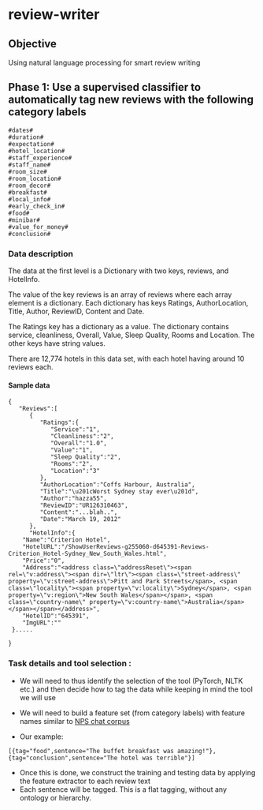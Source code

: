 # review-writer
## Objective
Using natural language processing for smart review writing

## Phase 1: Use a supervised classifier to automatically tag new reviews with the following category labels

```#reason#
#dates#
#duration#
#expectation#
#hotel_location#
#staff_experience#
#staff_name#
#room_size#
#room_location#
#room_decor#
#breakfast#
#local_info#
#early_check_in#
#food#
#minibar#
#value_for_money#
#conclusion#
```

### Data description

The data at the first level is a Dictionary with two keys, reviews, and HotelInfo.

The value of the key reviews is an array of reviews where each array element is a dictionary. Each dictionary has keys Ratings, AuthorLocation, Title, Author, ReviewID, Content and Date.

The Ratings key has a dictionary as a value. The dictionary contains service, cleanliness, Overall, Value, Sleep Quality, Rooms and Location. The other keys have string values.

There are 12,774 hotels in this data set, with each hotel having around 10 reviews each.

#### Sample data
```
{
   "Reviews":[
      {
         "Ratings":{
            "Service":"1",
            "Cleanliness":"2",
            "Overall":"1.0",
            "Value":"1",
            "Sleep Quality":"2",
            "Rooms":"2",
            "Location":"3"
         },
         "AuthorLocation":"Coffs Harbour, Australia",
         "Title":"\u201cWorst Sydney stay ever\u201d",
         "Author":"hazza55",
         "ReviewID":"UR126310463",
         "Content":"...blah..",
         "Date":"March 19, 2012"
      },
      "HotelInfo":{
    "Name":"Criterion Hotel",
    "HotelURL":"/ShowUserReviews-g255060-d645391-Reviews-Criterion_Hotel-Sydney_New_South_Wales.html",
    "Price":"0",
    "Address":"<address class=\"addressReset\"><span rel=\"v:address\"><span dir=\"ltr\"><span class=\"street-address\" property=\"v:street-address\">Pitt and Park Streets</span>, <span class=\"locality\"><span property=\"v:locality\">Sydney</span>, <span property=\"v:region\">New South Wales</span></span>, <span class=\"country-name\" property=\"v:country-name\">Australia</span> </span></span></address>",
    "HotelID":"645391",
    "ImgURL":""
 }.....

}
```

### Task details and tool selection :
* We will need to thus identify the selection of the tool (PyTorch, NLTK etc.) and then decide how to tag the data while keeping in mind the tool we will use
* We will need to build a feature set (from category labels) with feature names similar to [NPS chat corpus](https://catalog.ldc.upenn.edu/desc/addenda/LDC2010T05.xml)

* Our example:
```
[{tag="food",sentence="The buffet breakfast was amazing!"},{tag="conclusion",sentence="The hotel was terrible"}]
```
* Once this is done, we construct the training and testing data by applying the feature extractor to each review text
* Each sentence will be tagged. This is a flat tagging, without any ontology or hierarchy.
